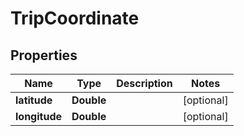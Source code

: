 

# TripCoordinate

## Properties

Name | Type | Description | Notes
------------ | ------------- | ------------- | -------------
**latitude** | **Double** |  |  [optional]
**longitude** | **Double** |  |  [optional]




